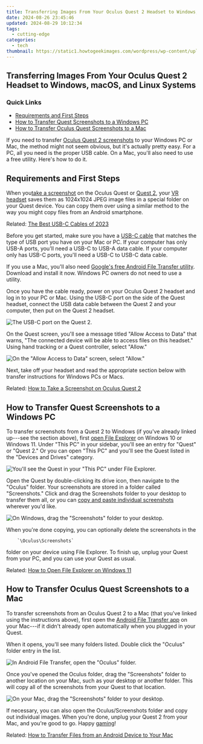 ```yaml
---
title: Transferring Images From Your Oculus Quest 2 Headset to Windows, macOS, and Linux Systems
date: 2024-08-26 23:45:46
updated: 2024-08-29 10:12:34
tags:
  - cutting-edge
categories:
  - tech
thumbnail: https://static1.howtogeekimages.com/wordpress/wp-content/uploads/2021/12/oculus_quest2_hero_1200x675.jpg
---
```


## Transferring Images From Your Oculus Quest 2 Headset to Windows, macOS, and Linux Systems

### Quick Links

* [Requirements and First Steps](https://facebook-video-footage.techidaily.com/updated-2024-approved-digital-cash-kings-leading-youtube-creators/)
* [How to Transfer Quest Screenshots to a Windows PC](https://youtube-videos.techidaily.com/craft-a-memorable-first-snap-your-shorts-thumbnail-blueprint-for-2024/)
* [How to Transfer Oculus Quest Screenshots to a Mac](https://iphone-unlock.techidaily.com/resolve-your-iphone-11-pro-max-keeps-asking-for-outlook-password-drfone-by-drfone-ios/)

 If you need to transfer [Oculus Quest 2 screenshots](https://some-techniques.techidaily.com/freely-accessing-pinterest-vids-top-5-free-downloader-rankings-for-2024/) to your Windows PC or Mac, the method might not seem obvious, but it's actually pretty easy. For a PC, all you need is the proper USB cable. On a Mac, you'll also need to use a free utility. Here's how to do it.

##  Requirements and First Steps

 When you[take a screenshot](https://some-techniques.techidaily.com/freely-accessing-pinterest-vids-top-5-free-downloader-rankings-for-2024/) on the Oculus Quest or [Quest 2](https://youtube-sure.techidaily.com/024-approved-how-much-cash-can-you-score-for-watching-a-million-videos/), your [VR headset](https://vp-tips.techidaily.com/visual-harmony-ios-and-macos-photoviewer-blend/) saves them as 1024x1024 JPEG image files in a special folder on your Quest device. You can copy them over using a similar method to the way you might copy files from an Android smartphone.

Related: [The Best USB-C Cables of 2023](https://games-able.techidaily.com/bypassing-steam-disconnection-in-windows-11/) 

 Before you get started, make sure you have a [USB-C cable](https://games-able.techidaily.com/bypassing-steam-disconnection-in-windows-11/) that matches the type of USB port you have on your Mac or PC. If your computer has only USB-A ports, you'll need a USB-C to USB-A data cable. If your computer only has USB-C ports, you'll need a USB-C to USB-C data cable.

 If you use a Mac, you'll also need [Google's free Android File Transfer utility](https://www.android.com/filetransfer/). Download and install it now. Windows PC owners do not need to use a utility.

 Once you have the cable ready, power on your Oculus Quest 2 headset and log in to your PC or Mac. Using the USB-C port on the side of the Quest headset, connect the USB data cable between the Quest 2 and your computer, then put on the Quest 2 headset.

![The USB-C port on the Quest 2.](https://static1.howtogeekimages.com/wordpress/wp-content/uploads/2022/01/oculus_quest_2_usb_port.jpg) 

 On the Quest screen, you'll see a message titled "Allow Access to Data" that warns, "The connected device will be able to access files on this headset." Using hand tracking or a Quest controller, select "Allow."

![On the "Allow Access to Data" screen, select "Allow."](https://static1.howtogeekimages.com/wordpress/wp-content/uploads/2022/01/quest_allow_access_to_data.jpg) 

 Next, take off your headset and read the appropriate section below with transfer instructions for Windows PCs or Macs.

Related: [How to Take a Screenshot on Oculus Quest 2](https://some-techniques.techidaily.com/freely-accessing-pinterest-vids-top-5-free-downloader-rankings-for-2024/) 

##  How to Transfer Quest Screenshots to a Windows PC

 To transfer screenshots from a Quest 2 to Windows (if you've already linked up---see the section above), first [open File Explorer](https://pokemon-go-android.techidaily.com/how-to-get-and-use-pokemon-go-promo-codes-on-realme-c67-4g-drfone-by-drfone-virtual-android/) on Windows 10 or Windows 11\. Under "This PC" in your sidebar, you'll see an entry for "Quest" or "Quest 2." Or you can open "This PC" and you'll see the Quest listed in the "Devices and Drives" category.

![You'll see the Quest in your "This PC" under File Explorer.](https://static1.howtogeekimages.com/wordpress/wp-content/uploads/2022/01/quest_in_windows_explorer.jpg) 

 Open the Quest by double-clicking its drive icon, then navigate to the "Oculus" folder. Your screenshots are stored in a folder called "Screenshots." Click and drag the Screenshots folder to your desktop to transfer them all, or you can [copy and paste individual screenshots](https://twitter-videos.techidaily.com/new-in-2024-gain-twitter-gifs-for-pc-download-made-simple/) wherever you'd like.

![On Windows, drag the "Screenshots" folder to your desktop.](https://static1.howtogeekimages.com/wordpress/wp-content/uploads/2022/01/win_oculus_drag_to_desktop.jpg) 

 When you're done copying, you can optionally delete the screenshots in the 

        `\Oculus\Screenshots`
    
 folder on your device using File Explorer. To finish up, unplug your Quest from your PC, and you can use your Quest as usual.

Related: [How to Open File Explorer on Windows 11](https://pokemon-go-android.techidaily.com/how-to-get-and-use-pokemon-go-promo-codes-on-realme-c67-4g-drfone-by-drfone-virtual-android/) 

##  How to Transfer Oculus Quest Screenshots to a Mac

 To transfer screenshots from an Oculus Quest 2 to a Mac (that you've linked using the instructions above), first open the [Android File Transfer app](https://instagram-videos.techidaily.com/updated-creating-stunning-instagram-profile-screenshots/) on your Mac---if it didn't already open automatically when you plugged in your Quest.

 When it opens, you'll see many folders listed. Double click the "Oculus" folder entry in the list.

![In Android File Transfer, open the "Oculus" folder.](https://static1.howtogeekimages.com/wordpress/wp-content/uploads/2022/01/oculus_on_mac_folder.jpg) 

 Once you've opened the Oculus folder, drag the "Screenshots" folder to another location on your Mac, such as your desktop or another folder. This will copy all of the screenshots from your Quest to that location.

![On your Mac, drag the "Screenshots" folder to your desktop.](https://static1.howtogeekimages.com/wordpress/wp-content/uploads/2022/01/mac_oculus_drag_to_desktop.jpg) 

 If necessary, you can also open the Oculus/Screenshots folder and copy out individual images. When you're done, unplug your Quest 2 from your Mac, and you're good to go. Happy [gaming](https://youtube-help.techidaily.com/2024-approved-gain-traction-on-youtube-surpass-10000-viewer-count-for-affiliate-rewards/)!

Related: [How to Transfer Files from an Android Device to Your Mac](https://instagram-videos.techidaily.com/updated-creating-stunning-instagram-profile-screenshots/)

<ins class="adsbygoogle"
     style="display:block"
     data-ad-format="autorelaxed"
     data-ad-client="ca-pub-7571918770474297"
     data-ad-slot="1223367746"></ins>



<ins class="adsbygoogle"
     style="display:block"
     data-ad-client="ca-pub-7571918770474297"
     data-ad-slot="8358498916"
     data-ad-format="auto"
     data-full-width-responsive="true"></ins>
